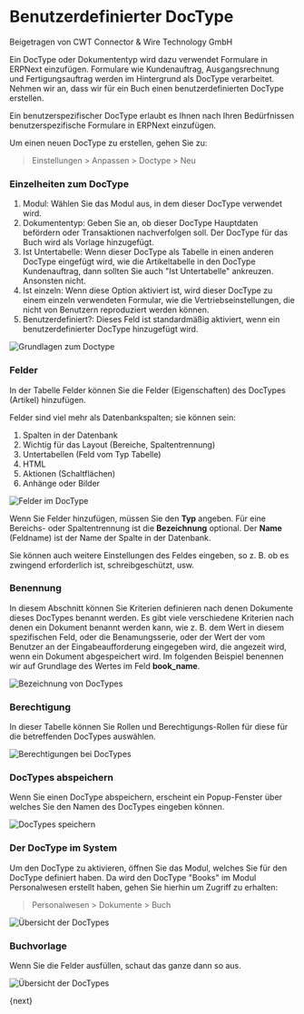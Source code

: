 # Benutzerdefinierter DocType
<span class="text-muted contributed-by">Beigetragen von CWT Connector & Wire Technology GmbH</span>

Ein DocType oder Dokumententyp wird dazu verwendet Formulare in ERPNext einzufügen. Formulare wie Kundenauftrag, Ausgangsrechnung und Fertigungsauftrag werden im Hintergrund als DocType verarbeitet. Nehmen wir an, dass wir für ein Buch einen benutzerdefinierten DocType erstellen.

Ein benutzerspezifischer DocType erlaubt es Ihnen nach Ihren Bedürfnissen benutzerspezifische Formulare in ERPNext einzufügen.

Um einen neuen DocType zu erstellen, gehen Sie zu:

> Einstellungen > Anpassen > Doctype > Neu

### Einzelheiten zum DocType

1. Modul: Wählen Sie das Modul aus, in dem dieser DocType verwendet wird.
2. Dokumententyp: Geben Sie an, ob dieser DocType Hauptdaten befördern oder Transaktionen nachverfolgen soll. Der DocType für das Buch wird als Vorlage hinzugefügt.
3. Ist Untertabelle: Wenn dieser DocType als Tabelle in einen anderen DocType eingefügt wird, wie die Artikeltabelle in den DocType Kundenauftrag, dann sollten Sie auch "Ist Untertabelle" ankreuzen. Ansonsten nicht.
4. Ist einzeln: Wenn diese Option aktiviert ist, wird dieser DocType zu einem einzeln verwendeten Formular, wie die Vertriebseinstellungen, die nicht von Benutzern reproduziert werden können.
5. Benutzerdefiniert?: Dieses Feld ist standardmäßig aktiviert, wenn ein benutzerdefinierter DocType hinzugefügt wird.

![Grundlagen zum Doctype]({{docs_base_url}}/assets/img/setup/customize/doctype-basics.png)

### Felder

In der Tabelle Felder können Sie die Felder (Eigenschaften) des DocTypes (Artikel) hinzufügen.

Felder sind viel mehr als Datenbankspalten; sie können sein:

1. Spalten in der Datenbank
2. Wichtig für das Layout (Bereiche, Spaltentrennung)
3. Untertabellen (Feld vom Typ Tabelle)
4. HTML
5. Aktionen (Schaltflächen)
6. Anhänge oder Bilder

![Felder im DocType]({{docs_base_url}}/assets/img/setup/customize/Doctype-all-fields.png)

Wenn Sie Felder hinzufügen, müssen Sie den **Typ** angeben. Für eine Bereichs- oder Spaltentrennung  ist die **Bezeichnung** optional. Der **Name** (Feldname) ist der Name der Spalte in der Datenbank.

Sie können auch weitere Einstellungen des Feldes eingeben, so z. B. ob es zwingend erforderlich ist, schreibgeschützt, usw.

### Benennung

In diesem Abschnitt können Sie Kriterien definieren nach denen Dokumente dieses DocTypes benannt werden. Es gibt viele verschiedene Kriterien nach denen ein Dokument benannt werden kann, wie z. B. dem Wert in diesem spezifischen Feld, oder die Benamungsserie, oder der Wert der vom Benutzer an der Eingabeaufforderung eingegeben wird, die angezeit wird, wenn ein Dokument abgespeichert wird. Im folgenden Beispiel benennen wir auf Grundlage des Wertes im Feld **book_name**.

![Bezeichnung von DocTypes]({{docs_base_url}}/assets/img/setup/customize/doctype-field-naming.png)

### Berechtigung

In dieser Tabelle können Sie Rollen und Berechtigungs-Rollen für diese für die betreffenden DocTypes auswählen.

![Berechtigungen bei DocTypes]({{docs_base_url}}/assets/img/setup/customize/Doctype-permissions.png)

### DocTypes abspeichern

Wenn Sie einen DocType abspeichern, erscheint ein Popup-Fenster über welches Sie den Namen des DocTypes eingeben können.

![DocTypes speichern]({{docs_base_url}}/assets/img/setup/customize/Doctype-save.png)

### Der DocType im System

Um den DocType zu aktivieren, öffnen Sie das Modul, welches Sie für den DocType definiert haben. Da wird den DocType "Books" im Modul Personalwesen erstellt haben, gehen Sie hierhin um Zugriff zu erhalten:

> Personalwesen > Dokumente > Buch

![Übersicht der DocTypes]({{docs_base_url}}/assets/img/setup/customize/Doctype-list-view.png)

### Buchvorlage

Wenn Sie die Felder ausfüllen, schaut das ganze dann so aus.

![Übersicht der DocTypes]({{docs_base_url}}/assets/img/setup/customize/Doctype-book-added.png)

{next}
